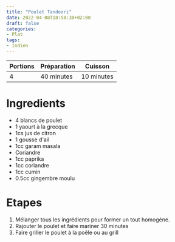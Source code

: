 ```yaml
---
title: "Poulet Tandoori"
date: 2022-04-08T18:58:38+02:00
draft: false
categories:
- Plat
tags:
- Indien
---
```


| Portions | Préparation | Cuisson    |
|----------|-------------|------------|
| 4        | 40 minutes  | 10 minutes |

# Ingredients

- 4 blancs de poulet
- 1 yaourt à la grecque
- 1cs jus de citron
- 1 gousse d'ail
- 1cc garam masala
- Coriandre
- 1cc paprika
- 1cc coriandre
- 1cc cumin
- 0.5cc gingembre moulu

# Etapes

1) Mélanger tous les ingrédients pour former un tout homogène.
2) Rajouter le poulet et faire mariner 30 minutes
3) Faire griller le poulet à la poêle ou au grill
